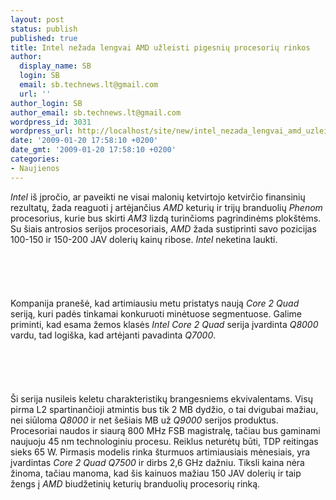 ```yaml
---
layout: post
status: publish
published: true
title: Intel nežada lengvai AMD užleisti pigesnių procesorių rinkos
author:
  display_name: SB
  login: SB
  email: sb.technews.lt@gmail.com
  url: ''
author_login: SB
author_email: sb.technews.lt@gmail.com
wordpress_id: 3031
wordpress_url: http://localhost/site/new/intel_nezada_lengvai_amd_uzleisti_pigesniu_procesoriu_rinkos/
date: '2009-01-20 17:58:10 +0200'
date_gmt: '2009-01-20 17:58:10 +0200'
categories:
- Naujienos
---
```

<p><i>Intel</i> iš įpročio, ar paveikti ne visai malonių ketvirtojo ketvirčio finansinių rezultatų, žada reaguoti į artėjančius <i>AMD</i> keturių ir trijų branduolių <i>Phenom</i> procesorius, kurie bus skirti <i>AM3</i> lizdą turinčioms pagrindinėms plokštėms. Su šiais antrosios serijos procesoriais, <i>AMD</i> žada sustiprinti savo pozicijas 100-150 ir 150-200 JAV dolerių kainų ribose. <i>Intel</i> neketina laukti.<br />
<br /><br><br />
<br /><br>Kompanija pranešė, kad artimiausiu metu pristatys naują <i>Core 2 Quad</i> seriją, kuri padės tinkamai konkuruoti minėtuose segmentuose. Galime priminti, kad esama žemos klasės <i>Intel Core 2 Quad</i> serija įvardinta <i>Q8000</i> vardu, tad logiška, kad artėjanti pavadinta <i>Q7000</i>.<br />
<br /><br><br />
<br /><br>Ši serija nusileis keletu charakteristikų brangesniems ekvivalentams. Visų pirma L2 spartinančioji atmintis bus tik 2 MB dydžio, o tai dvigubai mažiau, nei siūloma <i>Q8000</i> ir net šešiais MB už <i>Q9000</i> serijos produktus. Procesoriai naudos ir siaurą 800 MHz FSB magistralę, tačiau bus gaminami naujuoju 45 nm technologiniu procesu. Reiklus neturėtų būti, TDP reitingas sieks 65 W. Pirmasis modelis rinka šturmuos artimiausiais mėnesiais, yra įvardintas <i>Core 2 Quad Q7500</i> ir dirbs 2,6 GHz dažniu. Tiksli kaina nėra žinoma, tačiau manoma, kad šis kainuos mažiau 150 JAV dolerių ir taip žengs į <i>AMD</i> biudžetinių keturių branduolių procesorių rinką.<br />
<br /><br><br />
<br /><br><br />
<br /><br></p>
